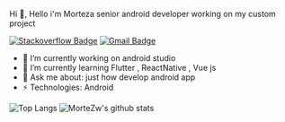 
Hi 👋, 
Hello i'm Morteza senior android developer working on my custom project

[![Stackoverflow Badge](https://img.shields.io/badge/-Stackoverflow-4CA143?style=flat-square&logo=Stackoverflow&logoColor=white&link=https://stackoverflow.com/users/12104995/mortezw)](https://stackoverflow.com/users/12104995/mortezw)
[![Gmail Badge](https://img.shields.io/badge/-mrmortezw@gmail.com-c14438?style=flat-square&logo=Gmail&logoColor=white&link=mailto:mrmortezw@gmail.com)](mailto:mrmortezw@gmail.com)
- 🔭 I’m currently working on android studio
- 🌱 I’m currently learning Flutter , ReactNative ,  Vue js 
- 💬 Ask me about: just how develop android app
-  ⚡ Technologies: Android

![Top Langs](https://github-readme-stats.vercel.app/api/top-langs/?username=MrMorteZw&hide=html)
![MorteZw's github stats](https://github-readme-stats.vercel.app/api?username=MrMorteZw&show_icons=true&count_private=true&line_height=40)


